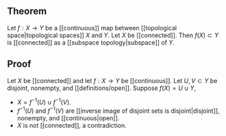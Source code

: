 ## Theorem
Let $f:X\to Y$ be a [[continuous]] map between [[topological space|topological spaces]] $X$ and $Y$. Let $X$ be [[connected]]. Then $f(X)\subset Y$ is [[connected]] as a [[subspace topology|subspace]] of $Y$.
## Proof
Let $X$ be [[connected]] and let $f:X\to Y$ be [[continuous]].
Let $U,V \subset Y$ be disjoint, nonempty, and [[definitions/open]].
Suppose $f(X) = U\cup Y$,
- $X = f^{-1}(U) \cup f^{-1}(V)$.
- $f^{-1}(U)$ and $f^{-1}(V)$ are [[inverse image of disjoint sets is disjoint|disjoint]], nonempty, and [[continuous|open]].
- $X$ is not [[connected]], a contradiction.